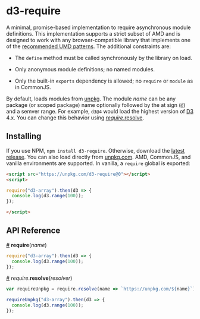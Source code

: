 # d3-require

A minimal, promise-based implementation to require asynchronous module definitions. This implementation supports a strict subset of AMD and is designed to work with any browser-compatible library that implements one of the [recommended UMD patterns](https://github.com/umdjs/umd). The additional constraints are:

* The `define` method must be called synchronously by the library on load.

* Only anonymous module definitions; no named modules.

* Only the built-in `exports` dependency is allowed; no `require` or `module` as in CommonJS.

By default, loads modules from [unpkg](https://unpkg.com/). The module *name* can be any package (or scoped package) name optionally followed by the at sign (`@`) and a semver range. For example, `d3@4` would load the highest version of [D3](https://d3js.org) 4.x. You can change this behavior using [*require*.resolve](#require_resolve).

## Installing

If you use NPM, `npm install d3-require`. Otherwise, download the [latest release](https://github.com/d3/d3-require/releases/latest). You can also load directly from [unpkg.com](https://unpkg.com/d3-require/). AMD, CommonJS, and vanilla environments are supported. In vanilla, a `require` global is exported:

```html
<script src="https://unpkg.com/d3-require@0"></script>
<script>

require("d3-array").then(d3 => {
  console.log(d3.range(100));
});

</script>
```

## API Reference

<a href="#require" name="require">#</a> <b>require</b>(<i>name</i>)

```js
require("d3-array").then(d3 => {
  console.log(d3.range(100));
});
```

<a href="#require_resolve" name="require_resolve">#</a> <i>require</i>.<b>resolve</b>(<i>resolver</i>)

```js
var requireUnpkg = require.resolve(name => `https://unpkg.com/${name}`);

requireUnpkg("d3-array").then(d3 => {
  console.log(d3.range(100));
});
```
